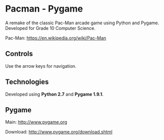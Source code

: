 # Pacman - Pygame

A remake of the classic Pac-Man arcade game using Python and Pygame. Developed for Grade 10 Computer Science.

Pac-Man: https://en.wikipedia.org/wiki/Pac-Man


## Controls

Use the arrow keys for navigation.


## Technologies

Developed using **Python 2.7** and **Pygame 1.9.1**.


## Pygame

Main: http://www.pygame.org

Download: http://www.pygame.org/download.shtml
